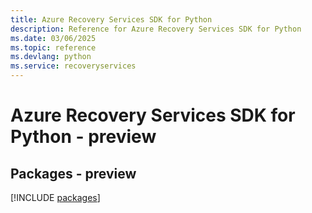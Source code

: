 ```yaml
---
title: Azure Recovery Services SDK for Python
description: Reference for Azure Recovery Services SDK for Python
ms.date: 03/06/2025
ms.topic: reference
ms.devlang: python
ms.service: recoveryservices
---
```

# Azure Recovery Services SDK for Python - preview
## Packages - preview
[!INCLUDE [packages](recovery-services-index.md)]